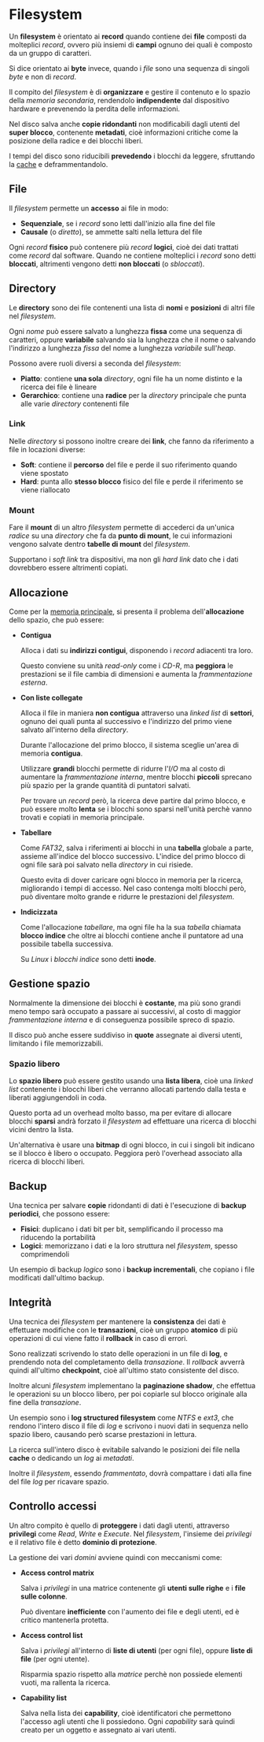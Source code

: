 # Filesystem

Un **filesystem** è orientato ai **record** quando contiene dei **file** composti da molteplici _record_, ovvero più insiemi di **campi** ognuno dei quali è composto da un gruppo di caratteri.

Si dice orientato ai **byte** invece, quando i _file_ sono una sequenza di singoli _byte_ e non di _record_.

Il compito del _filesystem_ è di **organizzare** e gestire il contenuto e lo spazio della _memoria secondaria_, rendendolo **indipendente** dal dispositivo hardware e prevenendo la perdita delle informazioni.

Nel disco salva anche **copie ridondanti** non modificabili dagli utenti del **super blocco**, contenente **metadati**, cioè informazioni critiche come la posizione della radice e dei blocchi liberi.

I tempi del disco sono riducibili **prevedendo** i blocchi da leggere, sfruttando la [cache](../../ct0615-2/02/README.md) e deframmentandolo.

## File

Il _filesystem_ permette un **accesso** ai file in modo:
- **Sequenziale**, se i _record_ sono letti dall'inizio alla fine del file
- **Causale** (o _diretto_), se ammette salti nella lettura del file

Ogni _record_ **fisico** può contenere più _record_ **logici**, cioè dei dati trattati come _record_ dal software.
Quando ne contiene molteplici i _record_ sono detti **bloccati**, altrimenti vengono detti **non bloccati** (o _sbloccati_).

## Directory

Le **directory** sono dei file contenenti una lista di **nomi** e **posizioni** di altri file nel _filesystem_.

Ogni _nome_ può essere salvato a lunghezza **fissa** come una sequenza di caratteri, oppure **variabile** salvando sia la lunghezza che il nome o salvando l'indirizzo a lunghezza _fissa_ del nome a lunghezza _variabile_ sull'_heap_.

Possono avere ruoli diversi a seconda del _filesystem_:
- **Piatto**: contiene **una sola** _directory_, ogni file ha un nome distinto e la ricerca dei file è lineare
- **Gerarchico**: contiene una **radice** per la _directory_ principale che punta alle varie _directory_ contenenti file

### Link

Nelle _directory_ si possono inoltre creare dei **link**, che fanno da riferimento a file in locazioni diverse:
- **Soft**: contiene il **percorso** del file e perde il suo riferimento quando viene spostato
- **Hard**: punta allo **stesso blocco** fisico del file e perde il riferimento se viene riallocato

### Mount

Fare il **mount** di un altro _filesystem_ permette di accederci da un'unica _radice_ su una _directory_ che fa da **punto di mount**, le cui informazioni vengono salvate dentro **tabelle di mount** del _filesystem_.

Supportano i _soft link_ tra dispositivi, ma non gli _hard link_ dato che i dati dovrebbero essere altrimenti copiati.

## Allocazione

Come per la [memoria principale](../04/README.md), si presenta il problema dell'**allocazione** dello spazio, che può essere:
- **Contigua**

	Alloca i dati su **indirizzi contigui**, disponendo i _record_ adiacenti tra loro.

	Questo conviene su unità _read-only_ come i _CD-R_, ma **peggiora** le prestazioni se il file cambia di dimensioni e aumenta la _frammentazione esterna_.

- **Con liste collegate**

	Alloca il file in maniera **non contigua** attraverso una _linked list_ di **settori**, ognuno dei quali punta al successivo e l'indirizzo del primo viene salvato all'interno della _directory_.

	Durante l'allocazione del primo blocco, il sistema sceglie un'area di memoria **contigua**.

	Utilizzare **grandi** blocchi permette di ridurre l'_I/O_ ma al costo di aumentare la _frammentazione interna_, mentre blocchi **piccoli** sprecano più spazio per la grande quantità di puntatori salvati.

	Per trovare un _record_ però, la ricerca deve partire dal primo blocco, e può essere molto **lenta** se i blocchi sono sparsi nell'unità perchè vanno trovati e copiati in memoria principale.

- **Tabellare**

	Come _FAT32_, salva i riferimenti ai blocchi in una **tabella** globale a parte, assieme all'indice del blocco successivo.
	L'indice del primo blocco di ogni file sarà poi salvato nella _directory_ in cui risiede.

	Questo evita di dover caricare ogni blocco in memoria per la ricerca, migliorando i tempi di accesso.
	Nel caso contenga molti blocchi però, può diventare molto grande e ridurre le prestazioni del _filesystem_.

- **Indicizzata**

	Come l'allocazione _tabellare_, ma ogni file ha la sua _tabella_ chiamata **blocco indice** che oltre ai blocchi contiene anche il puntatore ad una possibile tabella successiva.

	Su _Linux_ i _blocchi indice_ sono detti **inode**.

## Gestione spazio

Normalmente la dimensione dei blocchi è **costante**, ma più sono grandi meno tempo sarà occupato a passare ai successivi, al costo di maggior _frammentazione interna_ e di conseguenza possibile spreco di spazio.

Il disco può anche essere suddiviso in **quote** assegnate ai diversi utenti, limitando i file memorizzabili.

### Spazio libero

Lo **spazio libero** può essere gestito usando una **lista libera**, cioè una _linked list_ contenente i blocchi liberi che verranno allocati partendo dalla testa e liberati aggiungendoli in coda.

Questo porta ad un overhead molto basso, ma per evitare di allocare blocchi **sparsi** andrà forzato il _filesystem_ ad effettuare una ricerca di blocchi vicini dentro la lista.

Un'alternativa è usare una **bitmap** di ogni blocco, in cui i singoli bit indicano se il blocco è libero o occupato.
Peggiora però l'overhead associato alla ricerca di blocchi liberi.

## Backup

Una tecnica per salvare **copie** ridondanti di dati è l'esecuzione di **backup periodici**, che possono essere:
- **Fisici**: duplicano i dati bit per bit, semplificando il processo ma riducendo la portabilità
- **Logici**: memorizzano i dati e la loro struttura nel _filesystem_, spesso comprimendoli

Un esempio di backup _logico_ sono i **backup incrementali**, che copiano i file modificati dall'ultimo backup.

## Integrità

Una tecnica dei _filesystem_ per mantenere la **consistenza** dei dati è effettuare modifiche con le **transazioni**, cioè un gruppo **atomico** di più operazioni di cui viene fatto il **rollback** in caso di errori.

Sono realizzati scrivendo lo stato delle operazioni in un file di **log**, e prendendo nota del completamento della _transazione_.
Il _rollback_ avverrà quindi all'ultimo **checkpoint**, cioè all'ultimo stato consistente del disco.

Inoltre alcuni _filesystem_ implementano la **paginazione shadow**, che effettua le operazioni su un blocco libero, per poi copiarle sul blocco originale alla fine della _transazione_.

Un esempio sono i **log structured filesystem** come _NTFS_ e _ext3_, che rendono l'intero disco il file di _log_ e scrivono i nuovi dati in sequenza nello spazio libero, causando però scarse prestazioni in lettura.

La ricerca sull'intero disco è evitabile salvando le posizioni dei file nella **cache** o dedicando un _log_ ai _metadati_.

Inoltre il _filesystem_, essendo _frammentato_, dovrà compattare i dati alla fine del file _log_ per ricavare spazio.

## Controllo accessi

Un altro compito è quello di **proteggere** i dati dagli utenti, attraverso **privilegi** come _Read_, _Write_ e _Execute_.
Nel _filesystem_, l'insieme dei _privilegi_ e il relativo file è detto **dominio di protezione**.

La gestione dei vari _domini_ avviene quindi con meccanismi come:
- **Access control matrix**

	Salva i _privilegi_ in una matrice contenente gli **utenti sulle righe** e i **file sulle colonne**.

	Può diventare **inefficiente** con l'aumento dei file e degli utenti, ed è critico mantenerla protetta.

- **Access control list**

	Salva i _privilegi_ all'interno di **liste di utenti** (per ogni file), oppure **liste di file** (per ogni utente).

	Risparmia spazio rispetto alla _matrice_ perchè non possiede elementi vuoti, ma rallenta la ricerca.

- **Capability list**

	Salva nella lista dei **capability**, cioè identificatori che permettono l'accesso agli utenti che li possiedono.
	Ogni _capability_ sarà quindi creato per un oggetto e assegnato ai vari utenti.
